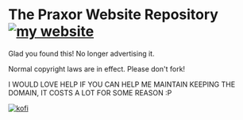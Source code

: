 # The Praxor Website Repository [![my website](https://img.shields.io/badge/click_to_visit-my_website-purple)](https://praxor.wtf)

Glad you found this! No longer advertising it.

Normal copyright laws are in effect. Please don't fork!

I WOULD LOVE HELP IF YOU CAN HELP ME MAINTAIN KEEPING THE DOMAIN, IT COSTS A LOT FOR SOME REASON :P

[![kofi](https://img.shields.io/badge/kofi-%23F16061.svg?&style=for-the-badge&logo=ko-fi&logoColor=white)](https://ko-fi.com/praxor)
